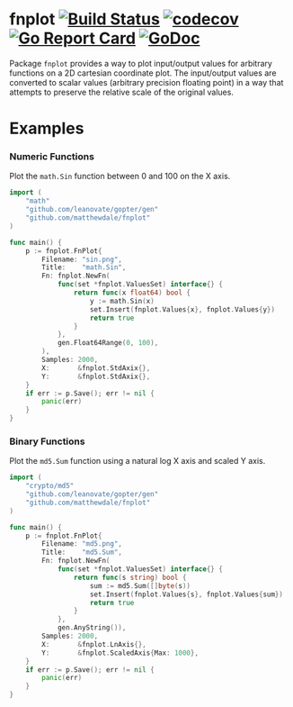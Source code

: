 # fnplot [![Build Status](https://travis-ci.org/matthewdale/fnplot.svg?branch=master)](https://travis-ci.org/matthewdale/fnplot) [![codecov](https://codecov.io/gh/matthewdale/fnplot/branch/master/graph/badge.svg)](https://codecov.io/gh/matthewdale/fnplot) [![Go Report Card](https://goreportcard.com/badge/github.com/matthewdale/fnplot)](https://goreportcard.com/report/github.com/matthewdale/fnplot) [![GoDoc](https://godoc.org/github.com/matthewdale/fnplot?status.svg)](https://godoc.org/github.com/matthewdale/fnplot)

Package `fnplot` provides a way to plot input/output values for arbitrary functions on a 2D cartesian coordinate plot. The input/output values are converted to scalar values (arbitrary precision floating point) in a way that attempts to preserve the relative scale of the original values.

# Examples

### Numeric Functions
Plot the `math.Sin` function between 0 and 100 on the X axis.

```go
import (
    "math"
    "github.com/leanovate/gopter/gen"
    "github.com/matthewdale/fnplot"
)

func main() {
    p := fnplot.FnPlot{
        Filename: "sin.png",
        Title:    "math.Sin",
        Fn: fnplot.NewFn(
            func(set *fnplot.ValuesSet) interface{} {
                return func(x float64) bool {
                    y := math.Sin(x)
                    set.Insert(fnplot.Values{x}, fnplot.Values{y})
                    return true
                }
            },
            gen.Float64Range(0, 100),
        ),
        Samples: 2000,
        X:       &fnplot.StdAxix{},
        Y:       &fnplot.StdAxix{},
    }
    if err := p.Save(); err != nil {
        panic(err)
    }
}
```

### Binary Functions
Plot the `md5.Sum` function using a natural log X axis and scaled Y axis.

```go
import (
    "crypto/md5"
    "github.com/leanovate/gopter/gen"
    "github.com/matthewdale/fnplot"
)

func main() {
    p := fnplot.FnPlot{
        Filename: "md5.png",
        Title:    "md5.Sum",
        Fn: fnplot.NewFn(
            func(set *fnplot.ValuesSet) interface{} {
                return func(s string) bool {
                    sum := md5.Sum([]byte(s))
                    set.Insert(fnplot.Values{s}, fnplot.Values{sum})
                    return true
                }
            },
            gen.AnyString()),
        Samples: 2000,
        X:       &fnplot.LnAxis{},
        Y:       &fnplot.ScaledAxis{Max: 1000},
    }
    if err := p.Save(); err != nil {
        panic(err)
    }
}
```
